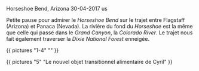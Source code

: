 Horseshoe Bend, Arizona
30-04-2017
us

Petite pause pour admirer le *Horseshoe Bend* sur le trajet entre Flagstaff (Arizona) et Panaca (Nevada). La rivière du fond du *Horseshoe* est la même que celle qui passe dans le *Grand Canyon*, la *Colorado River*. Le trajet nous fait également traverser la *Dixie National Forest* enneigée.

{{ pictures "1-4" "" }}

{{ pictures "5" "Le nouvel objet transitionnel alimentaire de Cyril" }}
